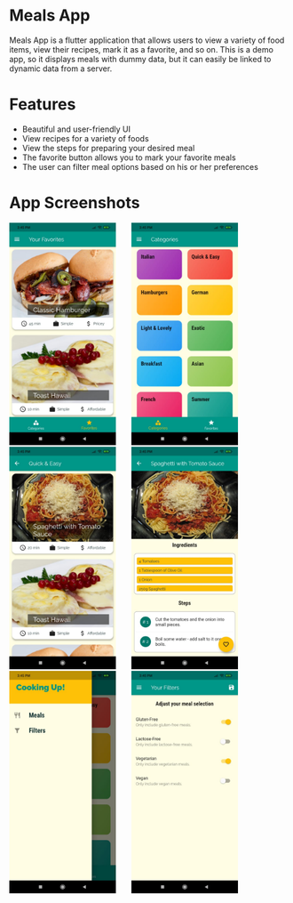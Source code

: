 # Meals App

Meals App is a flutter application that allows users to view a variety of food items, view their recipes, mark it as a favorite, and so on.
This is a demo app, so it displays meals with dummy data, but it can easily be linked to dynamic data from a server.

# Features

  - Beautiful and user-friendly UI
  - View recipes for a variety of foods
  - View the steps for preparing your desired meal
  - The favorite button allows you to mark your favorite meals
  - The user can filter meal options based on his or her preferences

# App Screenshots
<img src="screenshots/1.jpeg" height="400">&nbsp;&nbsp;&nbsp;&nbsp;&nbsp;&nbsp;&nbsp;<img src="screenshots/2.jpeg" height="400" >&nbsp;&nbsp;&nbsp;&nbsp;&nbsp;&nbsp;&nbsp;<img src="screenshots/3.jpeg" height="400" >&nbsp;&nbsp;&nbsp;&nbsp;&nbsp;&nbsp;&nbsp;<img src="screenshots/4.jpeg" height="400" >&nbsp;&nbsp;&nbsp;&nbsp;&nbsp;&nbsp;&nbsp;<img src="screenshots/5.jpeg" height="400" >&nbsp;&nbsp;&nbsp;&nbsp;&nbsp;&nbsp;&nbsp;<img src="screenshots/6.jpeg" height="400" > 
